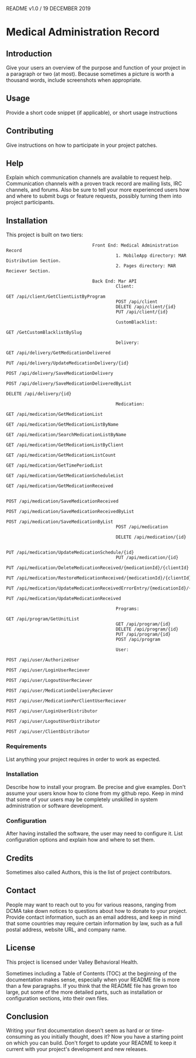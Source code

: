 README v1.0 / 19 DECEMBER 2019

# Medical Administration Record

## Introduction

Give your users an overview of the purpose and function of your project in a paragraph or two (at most). Because sometimes a picture is worth a thousand words, include screenshots when appropriate.

## Usage

Provide a short code snippet (if applicable), or short usage instructions

## Contributing

Give instructions on how to participate in your project patches.

## Help

Explain which communication channels are available to request help. Communication channels with a proven track record are mailing lists, IRC channels, and forums. Also be sure to tell your more experienced users how and where to submit bugs or feature requests, possibly turning them into project participants.

## Installation
This project is built on two tiers:  

                                     
                                     Front End: Medical Administration Record
                                              1. MobileApp directory: MAR Distribution Section.
                                              2. Pages directory: MAR Reciever Section.
                                     
                                     Back End: Mar API
                                              Client:  
                                              GET /api/client/GetClientListByProgram    
                                              POST /api/client
                                              DELETE /api/client/{id}
                                              PUT /api/client/{id}     
                                              
                                              CustomBlacklist:
                                              GET /GetCustomBlacklistBySlug       
                                              
                                              Delivery:
                                              GET /api/delivery/GetMedicationDelivered                                                  
                                              PUT /api/delivery/UpdateMedicationDelivery/{id}                                          
                                              POST /api/delivery/SaveMedicationDelivery 
                                              POST /api/delivery/SaveMedicationDeliveredByList
                                              DELETE /api/delivery/{id}       
                                              
                                              Medication:
                                              GET /api/medication/GetMedicationList 
                                              GET /api/medication/GetMedicationListByName  
                                              GET /api/medication/SearchMedicationListByName
                                              GET /api/medication/GetMedicationListByClient 
                                              GET /api/medication/GetMedicationListCount
                                              GET /api/medication/GetTimePeriodList
                                              GET /api/medication/GetMedicationScheduleList
                                              GET /api/medication/GetMedicationReceived 
                                              
                                              POST /api/medication/SaveMedicationReceived
                                              POST /api/medication/SaveMedicationReceivedByList
                                              POST /api/medication/SaveMedicationByList 
                                              POST /api/medication
                                              
                                              DELETE /api/medication/{id}  
                                             
                                              PUT /api/medication/UpdateMedicationSchedule/{id}                                         
                                              PUT /api/medication/{id}
                                              PUT /api/medication/DeleteMedicationReceived/{medicationId}/{clientId}  
                                              PUT /api/medication/RestoreMedicationReceived/{medicationId}/{clientId}
                                              PUT /api/medication/UpdateMedicationReceivedErrorEntry/{medicationId}/{clientId}
                                              PUT /api/medication/UpdateMedicationReceived        
                                              
                                              Programs: 
                                              GET /api/program/GetUnitList  
                                              GET /api/program/{id}
                                              DELETE /api/program/{id} 
                                              PUT /api/program/{id}  
                                              POST /api/program     
                                              
                                              User:
                                              POST /api/user/AuthorizeUser  
                                              POST /api/user/LoginUserReciever  
                                              POST /api/user/LogoutUserReciever
                                              POST /api/user/MedicationDeliveryReciever 
                                              POST /api/user/MedicationPerClientUserReciever 
                                              POST /api/user/LoginUserDistributor  
                                              POST /api/user/LogoutUserDistributor
                                              POST /api/user/ClientDistributor
                                              
       
### Requirements

List anything your project requires in order to work as expected.

### Installation

Describe how to install your program. Be precise and give examples. Don't assume your users know how to clone from my github repo. Keep in mind that some of your users may be completely unskilled in system administration or software development.

### Configuration

After having installed the software, the user may need to configure it. List configuration options and explain how and where to set them.

## Credits

Sometimes also called Authors, this is the list of project contributors.

## Contact

People may want to reach out to you for various reasons, ranging from DCMA take down notices to questions about how to donate to your project. Provide contact information, such as an email address, and keep in mind that some countries may require certain information by law, such as a full postal address, website URL, and company name.

## License

This project is licensed under Valley Behavioral Health. 

Sometimes including a Table of Contents (TOC) at the beginning of the documentation makes sense, especially when your README file is more than a few paragraphs. If you think that the README file has grown too large, put some of the more detailed parts, such as installation or configuration sections, into their own files.

## Conclusion
Writing your first documentation doesn't seem as hard or or time-consuming as you initially thought, does it? Now you have a starting point on which you can build. Don't forget to update your README to keep it current with your project's development and new releases.
